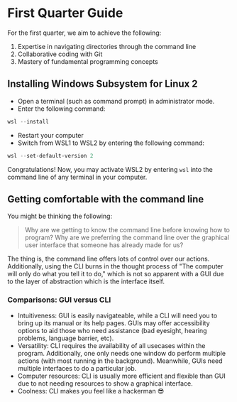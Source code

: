 # First Quarter Guide

For the first quarter, we aim to achieve the following:

1. Expertise in navigating directories through the command line
2. Collaborative coding with Git
3. Mastery of fundamental programming concepts

## Installing Windows Subsystem for Linux 2

- Open a terminal (such as command prompt) in administrator mode.
- Enter the following command:

```powershell
wsl --install
```

- Restart your computer
- Switch from WSL1 to WSL2 by entering the following command:

```powershell
wsl --set-default-version 2
```

Congratulations! Now, you may activate WSL2 by entering `wsl` into the command line of any terminal in your computer.

## Getting comfortable with the command line

You might be thinking the following:

> Why are we getting to know the command line before knowing how to program?
> Why are we preferring the command line over the graphical user interface that someone has already made for us?

The thing is, the command line offers lots of control over our actions. Additionally, using the CLI burns in the thought process of "The computer will only do what you tell it to do," which is not so apparent with a GUI due to the layer of abstraction which is the interface itself.

### Comparisons: GUI versus CLI

- Intuitiveness: GUI is easily navigateable, while a CLI will need you to bring up its manual or its help pages. GUIs may offer accessibility options to aid those who need assistance (bad eyesight, hearing problems, language barrier, etc).
- Versatility: CLI requires the availability of all usecases within the program. Additionally, one only needs one window do perform multiple actions (with most running in the background). Meanwhile, GUIs need multiple interfaces to do a particular job.
- Computer resources: CLI is usually more efficient and flexible than GUI due to not needing resources to show a graphical interface.
- Coolness: CLI makes you feel like a hackerman 😎
